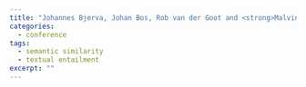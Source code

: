 ```yaml
---
title: "Johannes Bjerva, Johan Bos, Rob van der Goot and <strong>Malvina Nissim</strong>. The Meaning Factory: Formal Semantics for Recognizing Textual Entailment and Determining Semantic Similarity. In <em>Proceedings of SemEval 2014: International Workshop on Semantic Evaluation</em>, pp. 642–646, 2014."
categories: 
  - conference
tags:
  - semantic similarity
  - textual entailment
excerpt: ""
---
```




